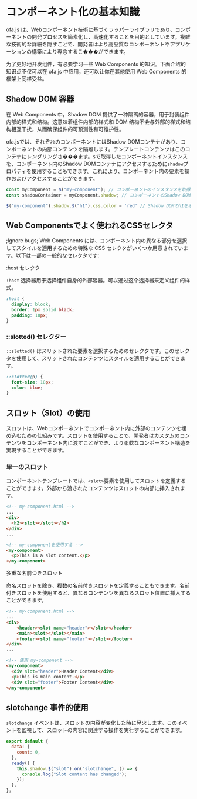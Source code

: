 # コンポーネント化の基本知識

ofa.js は、Webコンポーネント技術に基づくラッパーライブラリであり、コンポーネントの開発プロセスを簡素化し、高速化することを目的としています。複雑な技術的な詳細を隠すことで、開発者はより高品質なコンポーネントやアプリケーションの構築により専念するこ���ができます。

为了更好地开发组件，有必要学习一些 Web Components 的知识。下面介绍的知识点不仅可以在 ofa.js 中应用，还可以让你在其他使用 Web Components 的框架上同样受益。

## Shadow DOM 容器

在 Web Components 中，Shadow DOM 提供了一种隔离的容器，用于封装组件内部的样式和结构。这意味着组件内部的样式和 DOM 结构不会与外部的样式和结构相互干扰，从而确保组件的可预测性和可维护性。

ofa.jsでは、それぞれのコンポーネントにはShadow DOMコンテナがあり、コンポーネントの内部コンテンツを隔離します。テンプレートコンテンツはこのコンテナにレンダリングさ���ます。`$`で取得したコンポーネントインスタンスを、コンポーネント内のShadow DOMコンテナにアクセスするために`shadow`プロパティを使用することもできます。これにより、コンポーネント内の要素を操作およびアクセスすることができます。

```javascript
const myComponent = $("my-component"); // コンポーネントのインスタンスを取得する
const shadowContainer = myComponent.shadow; // コンポーネントのShadow DOMコンテナを取得する

$("my-component").shadow.$("h1").css.color = 'red' // Shadow DOMのh1を赤色に変更する
```

## Web Componentsでよく使われるCSSセレクタ

;Ignore bugs;
Web Components には、コンポーネント内の異なる部分を選択してスタイルを適用するための特殊な CSS セレクタがいくつか用意されています。以下は一部の一般的なセレクタです: 

:host セレクタ

`:host` 选择器用于选择组件自身的外部容器。可以通过这个选择器来定义组件的样式。

```css
:host {
  display: block;
  border: 1px solid black;
  padding: 10px;
}
```

### ::slotted() セレクター
`::slotted()` はスリットされた要素を選択するためのセレクタです。このセレクタを使用して、スリットされたコンテンツにスタイルを適用することができます。

```css
::slotted(p) {
  font-size: 18px;
  color: blue;
}
```

## スロット（Slot）の使用

スロットは、Webコンポーネントでコンポーネント内に外部のコンテンツを埋め込むための仕組みです。スロットを使用することで、開発者はカスタムのコンテンツをコンポーネント内に渡すことができ、より柔軟なコンポーネント構造を実現することができます。

### 単一のスロット

コンポーネントテンプレートでは、`<slot>`要素を使用してスロットを定義することができます。外部から渡されたコンテンツはスロットの内部に挿入されます。

```html
<!-- my-component.html -->
...
<div>
  <h2><slot></slot></h2>
</div>
...
```

```html
<!-- my-componentを使用する -->
<my-component>
  <p>This is a slot content.</p>
</my-component>
```

多重な名前つきスロット

命名スロットを除き、複数の名前付きスロットを定義することもできます。名前付きスロットを使用すると、異なるコンテンツを異なるスロット位置に挿入することができます。

```html
<!-- my-component.html -->
...
<div>
    <header><slot name="header"></slot></header>
    <main><slot></slot></main>
    <footer><slot name="footer"></slot></footer>
</div>
...
```

```html
<!-- 使用 my-component -->
<my-component>
  <div slot="header">Header Content</div>
  <p>This is main content.</p>
  <div slot="footer">Footer Content</div>
</my-component>
```

## slotchange 事件的使用

`slotchange` イベントは、スロットの内容が変化した時に発火します。このイベントを監視して、スロットの内容に関連する操作を実行することができます。

```javascript
export default {
  data: {
    count: 0,
  },
  ready() {
    this.shadow.$("slot").on("slotchange", () => {
      console.log("Slot content has changed");
    });
  },
};
```